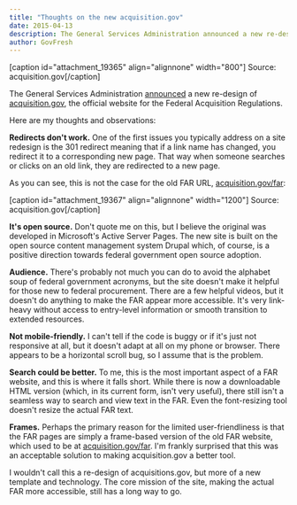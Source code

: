 ```yaml
---
title: "Thoughts on the new acquisition.gov"
date: 2015-04-13
description: The General Services Administration announced a new re-design of acquisition.gov, the official website for the Federal Acquisition Regulations.
author: GovFresh
---
```


[caption id="attachment_19365" align="alignnone" width="800"] Source: acquisition.gov[/caption]

The General Services Administration <a href="http://gsablogs.gsa.gov/gsablog/2015/04/13/gsa-turns-the-lights-on-at-acquisition-gov/">announced</a> a new re-design of <a href="http://acquisitions.gov">acquisition.gov</a>, the official website for the Federal Acquisition Regulations.

Here are my thoughts and observations: 

<strong>Redirects don't work.</strong> One of the first issues you typically address on a site redesign is the 301 redirect meaning that if a link name has changed, you redirect it to a corresponding new page. That way when someone searches or clicks on an old link, they are redirected to a new page.

As you can see, this is not the case for the old FAR URL, <a href="http://www.acquisition.gov/far">acquisition.gov/far</a>:

[caption id="attachment_19367" align="alignnone" width="1200"] Source: acquisition.gov[/caption]

<strong>It's open source.</strong> Don't quote me on this, but I believe the original was developed in Microsoft's Active Server Pages. The new site is built on the open source content management system Drupal which, of course, is a positive direction towards federal government open source adoption. 

<strong>Audience.</strong> There's probably not much you can do to avoid the alphabet soup of federal government acronyms, but the site doesn't make it helpful for those new to federal procurement. There are a few helpful videos, but it doesn't do anything to make the FAR appear more accessible. It's very link-heavy without access to entry-level information or smooth transition to extended resources.

<strong>Not mobile-friendly.</strong> I can't tell if the code is buggy or if it's just not responsive at all, but it doesn't adapt at all on my phone or browser. There appears to be a horizontal scroll bug, so I assume that is the problem.

<strong>Search could be better.</strong> To me, this is the most important aspect of a FAR website, and this is where it falls short. While there is now a downloadable HTML version (which, in its current form, isn't very useful), there still isn't a seamless way to search and view text in the FAR. Even the font-resizing tool doesn't resize the actual FAR text.

<strong>Frames.</strong> Perhaps the primary reason for the limited user-friendliness is that the FAR pages are simply a frame-based version of the old FAR website, which used to be at <a href="http://www.acquisition.gov/far">acquisition.gov/far</a>. I'm frankly surprised that this was an acceptable solution to making acquisition.gov a better tool.

I wouldn't call this a re-design of acquisitions.gov, but more of a new template and technology. The core mission of the site, making the actual FAR more accessible, still has a long way to go.
